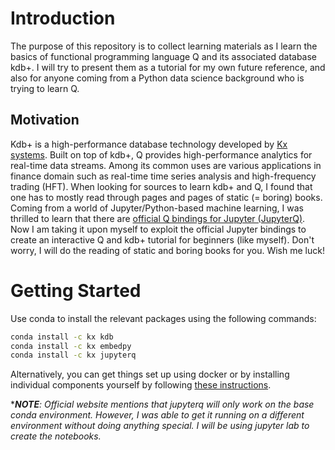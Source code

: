 # Introduction
The purpose of this repository is to collect learning materials as I learn the basics of functional programming language Q and its associated database kdb+. I will try to present them as a tutorial for my own future reference, and also for anyone coming from a Python data science background who is trying to learn Q.

## Motivation
Kdb+ is a high-performance database technology developed by [Kx systems](kx.com). Built on top of kdb+, Q provides high-performance analytics for real-time data streams. Among its common uses are various applications in finance domain such as real-time time series analysis and high-frequency trading (HFT). When looking for sources to learn kdb+ and Q, I found that one has to mostly read through pages and pages of static (= boring) books. Coming from a world of Jupyter/Python-based machine learning, I was thrilled to learn that there are [official Q bindings for Jupyter (JupyterQ)](https://code.kx.com/q/ml/). Now I am taking it upon myself to exploit the official Jupyter bindings to create an interactive Q and kdb+ tutorial for beginners (like myself). Don't worry, I will do the reading of static and boring books for you. Wish me luck!

# Getting Started
Use conda to install the relevant packages using the following commands:
```sh
conda install -c kx kdb
conda install -c kx embedpy
conda install -c kx jupyterq
```
Alternatively, you can get things set up using docker or by installing individual components yourself by following [these instructions](https://code.kx.com/q/ml/setup/).<br>

****NOTE**: Official website mentions that jupyterq will only work on the base conda environment. However, I was able to get it running on a different environment without doing anything special. I will be using jupyter lab to create the notebooks.*
